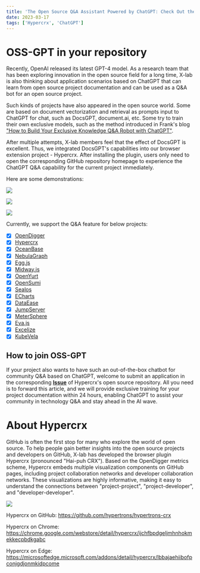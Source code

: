 ```yaml
---
title: 'The Open Source Q&A Assistant Powered by ChatGPT: Check Out the New Feature OSS-GPT of Hypercrx!'
date: 2023-03-17
tags: ['Hypercrx', 'ChatGPT']
---
```


# OSS-GPT in your repository

Recently, OpenAI released its latest GPT-4 model. As a research team that has been exploring innovation in the open source field for a long time, X-lab is also thinking about application scenarios based on ChatGPT that can learn from open source project documentation and can be used as a Q&A bot for an open source project. 

Such kinds of projects have also appeared in the open source world. Some are based on document vectorization and retrieval as prompts input to ChatGPT for chat, such as DocsGPT, document.ai, etc. Some try to train their own exclusive models, such as the method introduced in Frank's blog ["How to Build Your Exclusive Knowledge Q&A Robot with ChatGPT"](https://blog.frankzhao.cn/build_gpt_bot_for_doc/).

After multiple attempts, X-lab members feel that the effect of DocsGPT is excellent. Thus, we integrated DocsGPT's capabilities into our browser extension project - Hypercrx. After installing the plugin, users only need to open the corresponding GitHub repository homepage to experience the ChatGPT Q&A capability for the current project immediately. 

Here are some demonstrations: 

![](/images/hypercrx_launch_oss_gpt/demo_1.png)

![](/images/hypercrx_launch_oss_gpt/demo_2.png)

![](/images/hypercrx_launch_oss_gpt/demo_3.png)

Currently, we support the Q&A feature for below projects:

- [x] [OpenDigger](https://github.com/X-lab2017/open-digger)
- [x] [Hypercrx](https://github.com/hypertrons/hypertrons-crx)
- [x] [OceanBase](https://github.com/oceanbase/oceanbase)
- [x] [NebulaGraph](https://github.com/vesoft-inc/nebula)
- [x] [Egg.js](https://github.com/eggjs/egg/)
- [x] [Midway.js](https://github.com/midwayjs/midway)
- [x] [OpenYurt](https://github.com/openyurtio/openyurt)
- [x] [OpenSumi](https://github.com/opensumi/core)
- [x] [Sealos](https://github.com/labring/sealos)
- [x] [ECharts](https://github.com/apache/echarts)
- [x] [DataEase](https://github.com/dataease)
- [x] [JumpServer](https://github.com/jumpserver)
- [x] [MeterSphere](https://github.com/metersphere)
- [x] [Eva.js](https://github.com/eva-engine)
- [x] [Excelize](https://github.com/qax-os/excelize)
- [x] [KubeVela](https://github.com/kubevela)

## How to join OSS-GPT

If your project also wants to have such an out-of-the-box chatbot for community Q&A based on ChatGPT, welcome to submit an application in the corresponding [**Issue**](https://github.com/hypertrons/hypertrons-crx/issues/609) of Hypercrx's open source repository. All you need is to forward this article, and we will provide exclusive training for your project documentation within 24 hours, enabling ChatGPT to assist your community in technology Q&A and stay ahead in the AI wave.

# About Hypercrx

GitHub is often the first stop for many who explore the world of open source. To help people gain better insights into the open source projects and developers on GitHub, X-lab has developed the browser plugin Hypercrx (pronounced "Hai-puh CRX"). Based on the OpenDigger metrics scheme, Hypercrx embeds multiple visualization components on GitHub pages, including project collaboration networks and developer collaboration networks. These visualizations are highly informative, making it easy to understand the connections between "project-project", "project-developer", and "developer-developer".

![](/images/hypercrx_launch_oss_gpt/hypercrx.png)

Hypercrx on GitHub: https://github.com/hypertrons/hypertrons-crx

Hypercrx on Chrome: https://chrome.google.com/webstore/detail/hypercrx/ijchfbpdgeljmhnhokmekkecpbdkgabc

Hypercrx on Edge: https://microsoftedge.microsoft.com/addons/detail/hypercrx/lbbajaehiibofpconjgdjonmkidpcome
